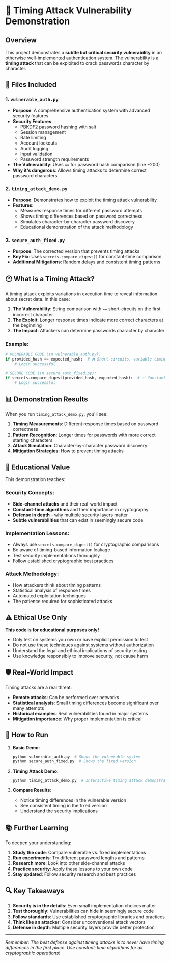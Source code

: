 # 🔐 Timing Attack Vulnerability Demonstration

## Overview
This project demonstrates a **subtle but critical security vulnerability** in an otherwise well-implemented authentication system. The vulnerability is a **timing attack** that can be exploited to crack passwords character by character.

## 📁 Files Included

### 1. `vulnerable_auth.py`
- **Purpose**: A comprehensive authentication system with advanced security features
- **Security Features**: 
  - PBKDF2 password hashing with salt
  - Session management
  - Rate limiting
  - Account lockouts
  - Audit logging
  - Input validation
  - Password strength requirements
- **The Vulnerability**: Uses `==` for password hash comparison (line ~200)
- **Why it's dangerous**: Allows timing attacks to determine correct password characters

### 2. `timing_attack_demo.py`
- **Purpose**: Demonstrates how to exploit the timing attack vulnerability
- **Features**:
  - Measures response times for different password attempts
  - Shows timing differences based on password correctness
  - Simulates character-by-character password discovery
  - Educational demonstration of the attack methodology

### 3. `secure_auth_fixed.py`
- **Purpose**: The corrected version that prevents timing attacks
- **Key Fix**: Uses `secrets.compare_digest()` for constant-time comparison
- **Additional Mitigations**: Random delays and consistent timing patterns

## 🕐 What is a Timing Attack?

A timing attack exploits variations in execution time to reveal information about secret data. In this case:

1. **The Vulnerability**: String comparison with `==` short-circuits on the first incorrect character
2. **The Exploit**: Longer response times indicate more correct characters at the beginning
3. **The Impact**: Attackers can determine passwords character by character

### Example:
```python
# VULNERABLE CODE (in vulnerable_auth.py):
if provided_hash == expected_hash:  # ❌ Short-circuits, variable timing
    # Login successful

# SECURE CODE (in secure_auth_fixed.py):
if secrets.compare_digest(provided_hash, expected_hash):  # ✅ Constant time
    # Login successful
```

## 📊 Demonstration Results

When you run `timing_attack_demo.py`, you'll see:

1. **Timing Measurements**: Different response times based on password correctness
2. **Pattern Recognition**: Longer times for passwords with more correct starting characters  
3. **Attack Simulation**: Character-by-character password discovery
4. **Mitigation Strategies**: How to prevent timing attacks

## 🎯 Educational Value

This demonstration teaches:

### Security Concepts:
- **Side-channel attacks** and their real-world impact
- **Constant-time algorithms** and their importance in cryptography
- **Defense in depth** - why multiple security layers matter
- **Subtle vulnerabilities** that can exist in seemingly secure code

### Implementation Lessons:
- Always use `secrets.compare_digest()` for cryptographic comparisons
- Be aware of timing-based information leakage
- Test security implementations thoroughly
- Follow established cryptographic best practices

### Attack Methodology:
- How attackers think about timing patterns
- Statistical analysis of response times
- Automated exploitation techniques
- The patience required for sophisticated attacks

## ⚠️ Ethical Use Only

**This code is for educational purposes only!**

- Only test on systems you own or have explicit permission to test
- Do not use these techniques against systems without authorization
- Understand the legal and ethical implications of security testing
- Use knowledge responsibly to improve security, not cause harm

## 🛡️ Real-World Impact

Timing attacks are a real threat:

- **Remote attacks**: Can be performed over networks
- **Statistical analysis**: Small timing differences become significant over many attempts  
- **Historical examples**: Real vulnerabilities found in major systems
- **Mitigation importance**: Why proper implementation is critical

## 🔧 How to Run

1. **Basic Demo**:
   ```bash
   python vulnerable_auth.py  # Shows the vulnerable system
   python secure_auth_fixed.py  # Shows the fixed version
   ```

2. **Timing Attack Demo**:
   ```bash
   python timing_attack_demo.py  # Interactive timing attack demonstration
   ```

3. **Compare Results**:
   - Notice timing differences in the vulnerable version
   - See consistent timing in the fixed version
   - Understand the security implications

## 📚 Further Learning

To deepen your understanding:

1. **Study the code**: Compare vulnerable vs. fixed implementations
2. **Run experiments**: Try different password lengths and patterns
3. **Research more**: Look into other side-channel attacks
4. **Practice security**: Apply these lessons to your own code
5. **Stay updated**: Follow security research and best practices

## 🔍 Key Takeaways

1. **Security is in the details**: Even small implementation choices matter
2. **Test thoroughly**: Vulnerabilities can hide in seemingly secure code  
3. **Follow standards**: Use established cryptographic libraries and practices
4. **Think like an attacker**: Consider unconventional attack vectors
5. **Defense in depth**: Multiple security layers provide better protection

---

*Remember: The best defense against timing attacks is to never have timing differences in the first place. Use constant-time algorithms for all cryptographic operations!*